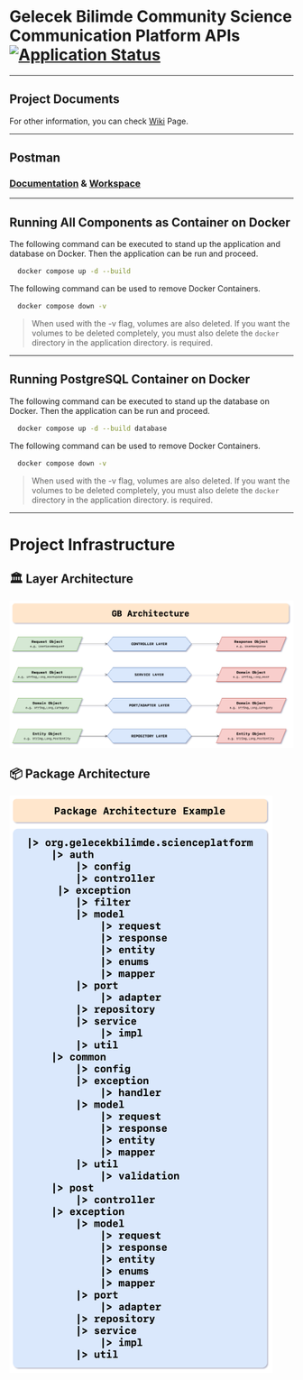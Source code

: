 # Gelecek Bilimde Community Science Communication Platform APIs [![Application Status](https://github.com/gelecekbilimde/gelecekbilimde-backend/actions/workflows/application-health-checker.yml/badge.svg)](https://github.com/gelecekbilimde/gelecekbilimde-backend/actions/workflows/application-health-checker.yml)

---

## Project Documents

For other information, you can check [Wiki](https://gelecekbilimde.atlassian.net/wiki/spaces/GBS/overview)
Page.

---

## Postman

### [Documentation](https://documenter.getpostman.com/view/37702250/2sA3sAhTGQ) & [Workspace](https://www.postman.com/gelecek-bilimde-team/workspace/gelecek-bilimde)

---

## Running All Components as Container on Docker

The following command can be executed to stand up the application and database on Docker.
Then the application can be run and proceed.

```bash
  docker compose up -d --build
```

The following command can be used to remove Docker Containers.

```bash
  docker compose down -v
```

> When used with the -v flag, volumes are also deleted.
> If you want the volumes to be deleted completely, you must also delete the `docker` directory in the application
> directory.
> is required.

---

## Running PostgreSQL Container on Docker

The following command can be executed to stand up the database on Docker.
Then the application can be run and proceed.

```bash
  docker compose up -d --build database
```

The following command can be used to remove Docker Containers.

```bash
  docker compose down -v
```

> When used with the -v flag, volumes are also deleted.
> If you want the volumes to be deleted completely, you must also delete the `docker` directory in the application
> directory.
> is required.

---

# Project Infrastructure

## 🏛️ Layer Architecture

![](/documents/architecture/gb-architecture.png?raw=true)

## 📦 Package Architecture

![](/documents/architecture/package-architecture-example.png?raw=true)
